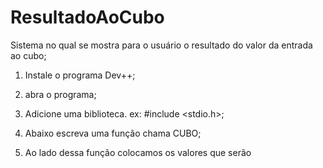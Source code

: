 # ResultadoAoCubo
Sistema no qual se mostra para o usuário o resultado do valor da entrada ao cubo;
 
 1. Instale o programa Dev++;
 2. abra o programa;
 
 3. Adicione uma biblioteca. ex: #include <stdio.h>;
 4. Abaixo escreva uma função chama CUBO;
 5. Ao lado dessa função colocamos os valores que serão
